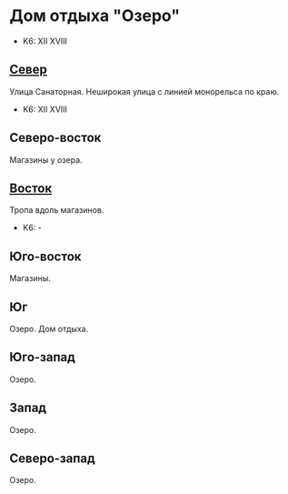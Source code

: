 # Дом отдыха "Озеро"

* K6:   XII XVIII

## [Север](./10355090.md)

Улица Санаторная.
Неширокая улица с линией монорельса по краю.

* K6:   XII XVIII

## Северо-восток

Магазины у озера.

## [Восток](./10360100.md)

Тропа вдоль магазинов.

* K6:   -

## Юго-восток

Магазины.

## Юг

Озеро.
Дом отдыха.

## Юго-запад

Озеро.

## Запад

Озеро.

## Северо-запад

Озеро.
